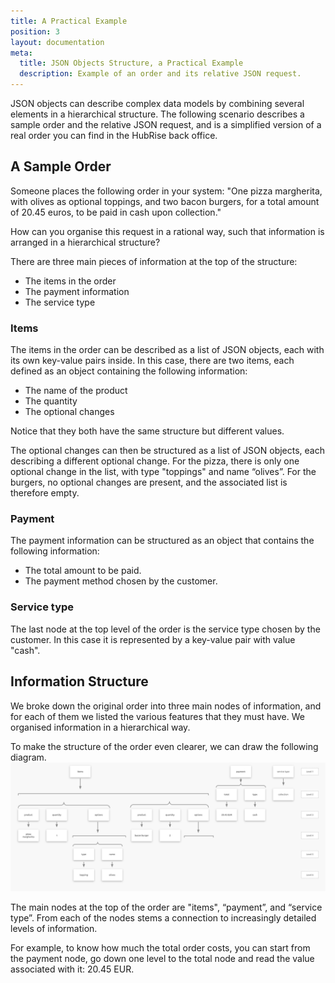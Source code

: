 ```yaml
---
title: A Practical Example
position: 3
layout: documentation
meta:
  title: JSON Objects Structure, a Practical Example
  description: Example of an order and its relative JSON request.
---
```


JSON objects can describe complex data models by combining several elements in a hierarchical structure. The following scenario describes a sample order and the relative JSON request, and is a simplified version of a real order you can find in the HubRise back office. 

## A Sample Order

Someone places the following order in your system: "One pizza margherita, with olives as optional toppings, and two bacon burgers, for a total amount of 20.45 euros, to be paid in cash upon collection."

How can you organise this request in a rational way, such that information is arranged in a hierarchical structure? 

There are three main pieces of information at the top of the structure:

* The items in the order
* The payment information
* The service type

### Items

The items in the order can be described as a list of JSON objects, each with its own key-value pairs inside. In this case, there are two items, each defined as an object containing the following information:

* The name of the product
* The quantity
* The optional changes

Notice that they both have the same structure but different values. 

The optional changes can then be structured as a list of JSON objects, each describing a different optional change. For the pizza, there is only one optional change in the list, with type "toppings" and name “olives”. For the burgers, no optional changes are present, and the associated list is therefore empty. 

### Payment

The payment information can be structured as an object that contains the following information:

* The total amount to be paid.
* The payment method chosen by the customer.

### Service type

The last node at the top level of the order is the service type chosen by the customer. In this case it is represented by a key-value pair with value "cash".

## Information Structure

We broke down the original order into three main nodes of information, and for each of them we listed the various features that they must have. We organised information in a hierarchical way.

To make the structure of the order even clearer, we can draw the following diagram.
![JSON Information Structure](../images/003-en-2x-sample-order.png)

The main nodes at the top of the order are "items", “payment”, and “service type”. From each of the nodes stems a connection to increasingly detailed levels of information.

For example, to know how much the total order costs, you can start from the payment node, go down one level to the total node and read the value associated with it: 20.45 EUR.